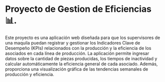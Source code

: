 # Proyecto de Gestion de Eficiencias📊.
Este proyecto es una aplicación web diseñada para que los supervisores de una maquila puedan registrar y gestionar los Indicadores Clave de Desempeño (KPIs) relacionados con la producción y la eficiencia de los asociados en cada línea de producción. La aplicación permite ingresar datos sobre la cantidad de piezas producidas, los tiempos de inactividad y calcular automáticamente la eficiencia general de cada asociado. Además, proporciona una visualización gráfica de las tendencias semanales de producción y eficiencia.
